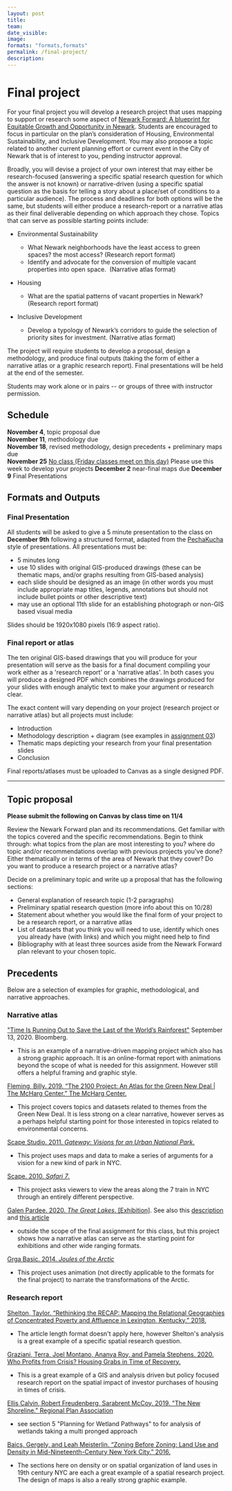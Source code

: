 ```yaml
---
layout: post
title: 
team: 
date_visible: 
image: 
formats: "formats,formats"
permalink: /final-project/
description: 
---
```



# Final project 

For your final project you will develop a research project that uses mapping to support or research some aspect of [Newark Forward: A blueprint for Equitable Growth and Opportunity in Newark](https://www.newarknj.gov/news/newark-forward-report). Students are encouraged to focus in particular on the plan’s consideration of Housing, Environmental Sustainability, and Inclusive Development. You may also propose a topic related to another current planning effort or current event in the City of Newark that is of interest to you, pending instructor approval.  

Broadly, you will devise a project of your own interest that may either be research-focused (answering a specific spatial research question for which the answer is not known) or narrative-driven (using a specific spatial question as the basis for telling a story about a place/set of conditions to a particular audience). The process and deadlines for both options will be the same, but students will either produce a research-report or a narrative atlas as their final deliverable depending on which approach they chose. Topics that can serve as possible starting points include:  

- Environmental Sustainability  
    -  What Newark neighborhoods have the least access to green spaces? the most access?  (Research report format)
    -  Identify and advocate for the conversion of multiple vacant properties into open space.   (Narrative atlas format)

- Housing 
    -  What are the spatial patterns of vacant properties in Newark? (Research report format)

- Inclusive Development
    -  Develop a typology of Newark’s corridors to guide the selection of priority sites for investment. (Narrative atlas format)

The project will require students to develop a proposal, design a methodology, and produce final outputs (taking the form of either a narrative atlas or a graphic research report). Final presentations will be held at the end of the semester. 

Students may work alone or in pairs -- or groups of three with instructor permission.

## Schedule

**November 4**, topic proposal due  
**November 11**, methodology due  
**November 18**, revised methodology, design precedents + preliminary maps due  
**November 25** [No class (Friday classes meet on this day)](https://www5.njit.edu/registrar/fall-2020-academic-calendar/)  Please use this week to develop your projects 
**December 2** near-final maps due
**December 9** Final Presentations  


## Formats and Outputs

### Final Presentation
All students will be asked to give a 5 minute presentation to the class on **December 9th** following a structured format, adapted from the [PechaKucha](https://en.wikipedia.org/wiki/PechaKucha) style of presentations. All presentations must be:  

- 5 minutes long
- use 10 slides with original GIS-produced drawings (these can be thematic maps, and/or graphs resulting from GIS-based analysis)
- each slide should be designed as an image (in other words you must include appropriate map titles, legends, annotations but should not include bullet points or other descriptive text)
- may use an optional 11th slide for an establishing photograph or non-GIS based visual media

Slides should be 1920x1080 pixels (16:9 aspect ratio).

### Final report or atlas

The ten original GIS-based drawings that you will produce for your presentation will serve as the basis for a final document compiling your work either as a 'research report' or a 'narrative atlas'. In both cases you will produce a designed PDF which combines the drawings produced for your slides with enough analytic text to make your argument or research clear. 

The exact content will vary depending on your project (research project or narrative atlas) but all projects must include: 

- Introduction
- Methodology description + diagram (see examples in [assignment 03](/../assignment03))
- Thematic maps depicting your research from your final presentation slides
- Conclusion 

Final reports/atlases must be uploaded to Canvas as a single designed PDF. 
___


## Topic proposal

**Please submit the following on Canvas by class time on 11/4** 

Review the Newark Forward plan and its recommendations. Get familiar with the topics covered and the specific recommendations. Begin to think through: what topics from the plan are most interesting to you? where do topic and/or recommendations overlap with previous projects you've done? Either thematically or in terms of the area of Newark that they cover? Do you want to produce a research project or a narrative atlas? 

Decide on a preliminary topic and write up a proposal that has the following sections: 

- General explanation of research topic (1-2 paragraphs)
- Preliminary spatial research question (more info about this on 10/28)
- Statement about whether you would like the final form of your project to be a research report, or a narrative atlas
- List of datasets that you think you will need to use, identify which ones you already have (with links) and which you might need help to find
- Bibliography with at least three sources aside from the Newark Forward plan relevant to your chosen topic. 



## Precedents

Below are a selection of examples for graphic, methodological, and narrative approaches. 

### Narrative atlas

["Time Is Running Out to Save the Last of the World’s Rainforest"](https://www.bloomberg.com/graphics/2020-the-last-of-the-rainforest/) September 13, 2020. Bloomberg.  

- This is an example of a narrative-driven mapping project which also has a strong graphic approach. It is an online-format report with animations beyond the scope of what is needed for this assignment. However still offers a helpful framing and graphic style.


[Fleming, Billy. 2019. “The 2100 Project: An Atlas for the Green New Deal | The McHarg Center.” The McHarg Center.](https://mcharg.upenn.edu/2100-project-atlas-green-new-deal) 

- This project covers topics and datasets related to themes from the Green New Deal. It is less strong on a clear narrative, however serves as a perhaps helpful starting point for those interested in topics related to environmental concerns. 

[Scape Studio. 2011. *Gateway: Visions for an Urban National Park*.](https://www.scapestudio.com/projects/gateway-visions-urban-national-park/)

- This project uses maps and data to make a series of arguments for a vision for a new kind of park in NYC. 

[Scape. 2010. *Safari 7*.](https://www.scapestudio.com/projects/981/)

- This project asks viewers to view the areas along the 7 train in NYC through an entirely different perspective.

[Galen Pardee. 2020. *The Great Lakes*. [Exhibition]](https://www.archpaper.com/2020/09/the-great-lakes-architectural-expedition-at-osu/). See also this [description](https://drawingagency.org/The-Great-Lakes-Architectural-Expedition) and [this article](https://www.mascontext.com/observations/the-great-lakes-architectural-expedition/)

- outside the scope of the final assignment for this class, but this project shows how a narrative atlas can serve as the starting point for exhibitions and other wide ranging formats. 

[Grga Basic. 2014. *Joules of the Arctic*](http://grgabasic.com/project/joules-of-the-arctic/)

- This project uses animation (not directly applicable to the formats for the final project) to narrate the transformations of the Arctic.


### Research report

[Shelton, Taylor. “Rethinking the RECAP: Mapping the Relational Geographies of Concentrated Poverty and Affluence in Lexington, Kentucky.” 2018.](https://drive.google.com/open?id=14RvglnIXTxb4mPIcZmOzp09E-uRNHWwV) 

- The article length format doesn't apply here, however Shelton's analysis is a great example of a specific spatial research question. 

[Graziani, Terra, Joel Montano, Ananya Roy, and Pamela Stephens. 2020. Who Profits from Crisis? Housing Grabs in Time of Recovery.](https://challengeinequality.luskin.ucla.edu/2020/10/16/who-profits-from-crisis/)  

- This is a great example of a GIS and analysis driven but policy focused research report on the spatial impact of investor purchases of housing in times of crisis.  
 
[Ellis Calvin, Robert Freudenberg, Sarabrent McCoy. 2019. "The New Shoreline." Regional Plan Association](https://rpa.org/work/reports/the-new-shoreline)

- see section 5 "Planning for Wetland Pathways" to for analysis of wetlands taking a multi pronged approach

[Baics, Gergely, and Leah Meisterlin. “Zoning Before Zoning: Land Use and Density in Mid-Nineteenth-Century New York City.”  2016.](https://drive.google.com/open?id=14j9vgeBbiz4uGutd_ZhQrKDAttqsN53p)

- The sections here on density or on spatial organization of land uses in 19th century NYC are each a great example of a spatial research project. The design of maps is also a really strong graphic example.